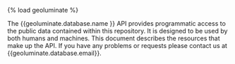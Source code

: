 {% load geoluminate %}

The {{geoluminate.database.name }} API provides programmatic access to the public data contained within this repository. It is designed to be used by both humans and machines. This document describes the resources that make up the API. If you have any problems or requests please contact us at {{geoluminate.database.email}}.

